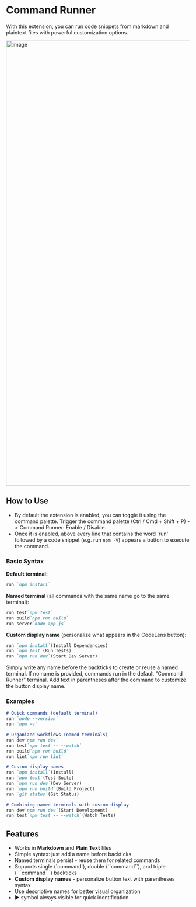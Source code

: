 # Command Runner

With this extension, you can run code snippets from markdown and plaintext files with powerful customization options.

<img width="1218" alt="image" src="https://github.com/user-attachments/assets/8f9484fa-723d-4de9-ab7f-513e392f1822" />


## How to Use

- By default the extension is enabled, you can toggle it using the command palette. Trigger the command palette (Ctrl / Cmd + Shift + P) -> Command Runner: Enable / Disable.
- Once it is enabled, above every line that contains the word 'run' followed by a code snippet (e.g. run ````npm -V````) appears a button to execute the command.

### Basic Syntax

**Default terminal:**
````markdown
run `npm install`
````

**Named terminal** (all commands with the same name go to the same terminal):
````markdown
run test`npm test`
run build`npm run build`
run server`node app.js`
````

**Custom display name** (personalize what appears in the CodeLens button):
````markdown
run `npm install`(Install Dependencies)
run `npm test`(Run Tests)
run `npm run dev`(Start Dev Server)
````

Simply write any name before the backticks to create or reuse a named terminal. If no name is provided, commands run in the default "Command Runner" terminal. Add text in parentheses after the command to customize the button display name.

### Examples

````markdown
# Quick commands (default terminal)
run `node --version`
run `npm -v`

# Organized workflows (named terminals)
run dev`npm run dev`
run test`npm test -- --watch`
run build`npm run build`
run lint`npm run lint`

# Custom display names
run `npm install`(Install)
run `npm test`(Test Suite)
run `npm run dev`(Dev Server)
run `npm run build`(Build Project)
run `git status`(Git Status)

# Combining named terminals with custom display
run dev`npm run dev`(Start Development)
run test`npm test -- --watch`(Watch Tests)
````

## Features

- Works in **Markdown** and **Plain Text** files
- Simple syntax: just add a name before backticks
- Named terminals persist - reuse them for related commands
- Supports single (\`command\`), double (\``command``), and triple (\```command```) backticks
- **Custom display names** - personalize button text with parentheses syntax
- Use descriptive names for better visual organization
- ▶︎ symbol always visible for quick identification